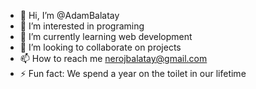 - 👋 Hi, I’m @AdamBalatay
- 👀 I’m interested in programing
- 🌱 I’m currently learning web development
- 💞️ I’m looking to collaborate on projects
- 📫 How to reach me nerojbalatay@gmail.com
- ⚡ Fun fact: We spend a year on the toilet in our lifetime

<!---
AdamBalatay/AdamBalatay is a ✨ special ✨ repository because its `README.md` (this file) appears on your GitHub profile.
You can click the Preview link to take a look at your changes.
--->
